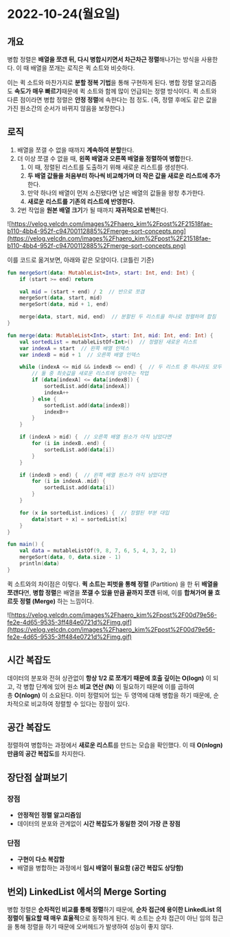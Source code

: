 # 2022-10-24(월요일)

## 개요

병합 정렬은 **배열을 쪼갠 뒤, 다시 병합시키면서 차근차근 정렬**해나가는 방식을 사용한다. 이 때 배열을 쪼개는 로직은 퀵 소트와 비슷하다.

이는 퀵 소트와 마찬가지로 **분할 정복 기법**을 통해 구현하게 된다. 병합 정렬 알고리즘도 **속도가 매우 빠르기**때문에 퀵 소트와 함께 많이 언급되는 정렬 방식이다. 퀵 소트와 다른 점이라면 병합 정렬은 **안정 정렬**에 속한다는 점 정도. (즉, 정렬 후에도 같은 값을 가진 원소간의 순서가 바뀌지 않음을 보장한다.)

## 로직

1. 배열을 쪼갤 수 없을 때까지 **계속하여 분할**한다.
2. 더 이상 쪼갤 수 없을 때, **왼쪽 배열과 오른쪽 배열을 정렬하여 병합**한다.
    1. 이 때, 정렬된 리스트를 도출하기 위해 새로운 리스트를 생성한다.
    2. **두 배열 값들을 처음부터 하나씩 비교해가며 더 작은 값을 새로운 리스트에 추가**한다.
    3. 만약 하나의 배열이 먼저 소진됐다면 남은 배열의 값들을 왕창 추가한다.
    4. **새로운 리스트를 기존의 리스트에 반영한다.**
3. 2번 작업을 **원본 배열 크기**가 될 때까지 **재귀적으로 반복**한다.

![https://velog.velcdn.com/images%2Fhaero_kim%2Fpost%2F21518fae-b110-4bb4-952f-c94700112885%2Fmerge-sort-concepts.png](https://velog.velcdn.com/images%2Fhaero_kim%2Fpost%2F21518fae-b110-4bb4-952f-c94700112885%2Fmerge-sort-concepts.png)

이를 코드로 옮겨보면, 아래와 같은 모양이다. (코틀린 기준)

``` Kotlin
fun mergeSort(data: MutableList<Int>, start: Int, end: Int) {
    if (start >= end) return

    val mid = (start + end) / 2  // 반으로 쪼갬
    mergeSort(data, start, mid)
    mergeSort(data, mid + 1, end)

    merge(data, start, mid, end)  // 분할된 두 리스트을 하나로 정렬하며 합침
}

fun merge(data: MutableList<Int>, start: Int, mid: Int, end: Int) {
    val sortedList = mutableListOf<Int>()  // 정렬된 새로운 리스트
    var indexA = start  // 왼쪽 배열 인덱스
    var indexB = mid + 1  // 오른쪽 배열 인덱스

    while (indexA <= mid && indexB <= end) {  // 두 리스트 중 하나라도 모두 소진되면 종료
        // 둘 중 최솟값을 새로운 리스트에 담아주는 작업
        if (data[indexA] <= data[indexB]) {
            sortedList.add(data[indexA])
            indexA++
        } else {
            sortedList.add(data[indexB])
            indexB++
        }
    }

    if (indexA > mid) {  // 오른쪽 배열 원소가 아직 남았다면
        for (i in indexB..end) {
            sortedList.add(data[i])
        }
    }

    if (indexB > end) {  // 왼쪽 배열 원소가 아직 남았다면
        for (i in indexA..mid) {
            sortedList.add(data[i])
        }
    }

    for (x in sortedList.indices) {  // 정렬된 부분 대입
        data[start + x] = sortedList[x]
    }
}

fun main() {
    val data = mutableListOf(9, 8, 7, 6, 5, 4, 3, 2, 1)
    mergeSort(data, 0, data.size - 1)
    println(data)
}
```

퀵 소트와의 차이점은 이렇다. **퀵 소트는 피벗을 통해 정렬** (Partition) 을 한 뒤 **배열을 쪼갠다**면, **병합 정렬**은 배열을 **쪼갤 수 있을 만큼 끝까지 쪼갠** 뒤에, 이를 **합쳐가며 물 흐르듯 정렬 (Merge)** 하는 느낌이다.

![https://velog.velcdn.com/images%2Fhaero_kim%2Fpost%2F00d79e56-fe2e-4d65-9535-3ff484e0721d%2Fimg.gif](https://velog.velcdn.com/images%2Fhaero_kim%2Fpost%2F00d79e56-fe2e-4d65-9535-3ff484e0721d%2Fimg.gif)

## 시간 복잡도

데이터의 분포와 전혀 상관없이 **항상 1/2 로 쪼개기 때문에 호출 깊이는 O(logn)** 이 되고, 각 병합 단계에 있어 원소 **비교 연산 (N)** 이 필요하기 때문에 이를 곱하여 총 **O(nlogn)** 이 소요된다. 이미 정렬되어 있는 두 영역에 대해 병합을 하기 때문에, 순차적으로 비교하여 정렬할 수 있다는 장점이 있다.

## 공간 복잡도

정렬하여 병합하는 과정에서 **새로운 리스트**를 만드는 모습을 확인했다. 이 때 **O(nlogn) 만큼의 공간 복잡도**를 차지한다.

## 장단점 살펴보기

### 장점

- **안정적인 정렬 알고리즘임**
- 데이터의 분포와 관계없이 **시간 복잡도가 동일한 것이 가장 큰 장점**

### 단점

- **구현이 다소 복잡함**
- 배열을 병합하는 과정에서 **임시 배열이 필요함 (공간 복잡도 상당함)**

## 번외) LinkedList 에서의 Merge Sorting

병합 정렬은 **순차적인 비교를 통해 정렬**하기 때문에, **순차 접근에 용이한 LinkedList 의 정렬이 필요할 때 매우 효율적**으로 동작하게 된다. 퀵 소트는 순차 접근이 아닌 임의 접근을 통해 정렬을 하기 때문에 오버헤드가 발생하여 성능이 좋지 않다.
